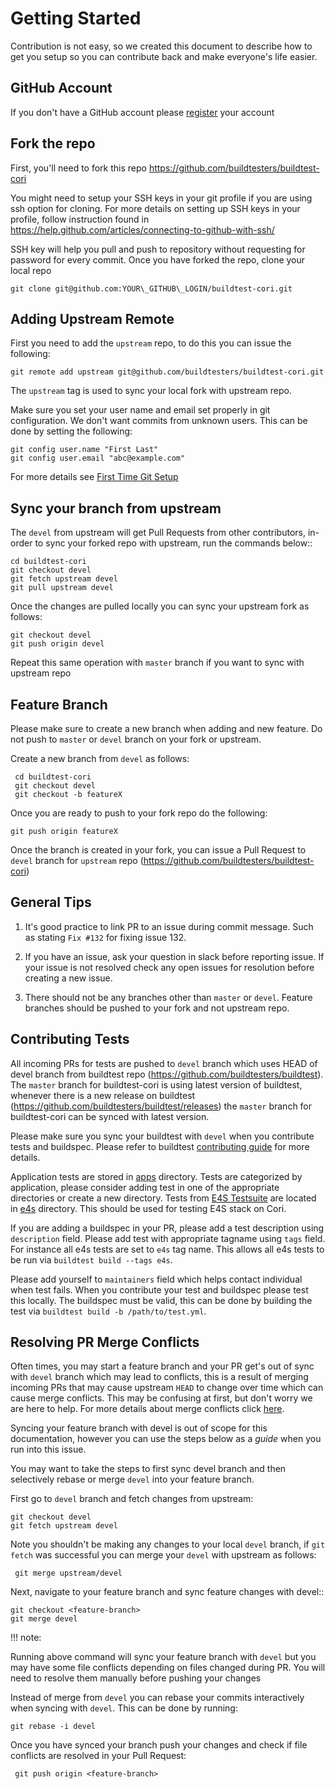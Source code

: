 Getting Started
================

Contribution is not easy, so we created this document to describe how to get you setup
so you can contribute back and make everyone's life easier.

GitHub Account
--------------

If you don't have a GitHub account please [register](http://github.com/join) your account

Fork the repo
--------------

First, you'll need to fork this repo https://github.com/buildtesters/buildtest-cori

You might need to setup your SSH keys in your git profile if you are using ssh option for cloning. For more details on
setting up SSH keys in your profile, follow instruction found in
https://help.github.com/articles/connecting-to-github-with-ssh/

SSH key will help you pull and push to repository without requesting for password for every commit. Once you have forked the repo, clone your local repo

```
git clone git@github.com:YOUR\_GITHUB\_LOGIN/buildtest-cori.git
```

Adding Upstream Remote
-----------------------

First you need to add the ``upstream`` repo, to do this you can issue the
following:

```
git remote add upstream git@github.com/buildtesters/buildtest-cori.git
```

The ``upstream`` tag is used to sync your local fork with upstream repo.

Make sure you set your user name and email set properly in git configuration.
We don't want commits from unknown users. This can be done by setting the following:

```
git config user.name "First Last"
git config user.email "abc@example.com"
```

For more details see [First Time Git Setup](https://git-scm.com/book/en/v2/Getting-Started-First-Time-Git-Setup)

Sync your branch from upstream
-------------------------------

The ``devel`` from upstream will get Pull Requests from other contributors, in-order
to sync your forked repo with upstream, run the commands below::

```
cd buildtest-cori
git checkout devel
git fetch upstream devel
git pull upstream devel
```

Once the changes are pulled locally you can sync your upstream fork as follows:

```
git checkout devel
git push origin devel
```

Repeat this same operation with ``master`` branch if you want to sync with
upstream repo

Feature Branch
------------------

Please make sure to create a new branch when adding and new feature. Do not
push to ``master`` or ``devel`` branch on your fork or upstream.

Create a new branch from ``devel`` as follows:

```
 cd buildtest-cori
 git checkout devel
 git checkout -b featureX
```

Once you are ready to push to your fork repo do the following:

```
git push origin featureX
```

Once the branch is created in your fork, you can issue a Pull Request to ``devel``
branch for ``upstream`` repo (https://github.com/buildtesters/buildtest-cori)

General Tips
-------------

1. It's good practice to link PR to an issue during commit message. Such as
stating ``Fix #132`` for fixing issue 132.

2. If you have an issue, ask your question in slack before reporting issue. If
your issue is not resolved check any open issues for resolution before creating
a new issue.

3. There should not be any branches other than ``master`` or ``devel``. Feature
branches should be pushed to your fork and not upstream repo. 

Contributing Tests
-------------------

All incoming PRs for tests are pushed to ``devel`` branch which uses HEAD of devel branch from buildtest repo (https://github.com/buildtesters/buildtest).
The ``master`` branch for buildtest-cori is using latest version of buildtest, whenever there is a new release on buildtest (https://github.com/buildtesters/buildtest/releases) the 
``master`` branch for buildtest-cori can be synced with latest version. 

Please make sure you sync your buildtest with `devel` when you contribute tests and buildspec. Please refer to buildtest [contributing guide](https://buildtest.readthedocs.io/en/devel/contributing.html) for more details.


Application tests are stored in [apps](https://github.com/buildtesters/buildtest-cori/tree/devel/apps) directory. Tests are categorized by application, please consider adding test in one of the 
appropriate directories or create a new directory. Tests from [E4S Testsuite](https://github.com/E4S-Project/testsuite) are located in [e4s](https://github.com/buildtesters/buildtest-cori/tree/devel/e4s) directory. This should be used for 
testing E4S stack on Cori. 

If you are adding a buildspec in your PR, please add a test description using ``description`` field. Please add test with appropriate tagname using ``tags`` field. For instance all
e4s tests are set to ``e4s`` tag name. This allows all e4s tests to be run via ``buildtest build --tags e4s``. 

Please add yourself to ``maintainers`` field which helps contact individual when test fails. When you contribute your test and buildspec please test this locally. The buildspec must be 
valid, this can be done by building the test via ``buildtest build -b /path/to/test.yml``. 


Resolving PR Merge Conflicts
-----------------------------

Often times, you may start a feature branch and your PR get's out of sync with
``devel`` branch which may lead to conflicts, this is a result of merging incoming
PRs that may cause upstream `HEAD` to change over time which can cause merge conflicts.
This may be confusing at first, but don't worry we are here to help. For more details
about merge conflicts click [here](https://docs.github.com/en/free-pro-team@latest/github/collaborating-with-issues-and-pull-requests/about-merge-conflicts).

Syncing your feature branch with devel is out of scope for this documentation,
however you can use the steps below as a *guide* when you run into this issue.

You may want to take the steps to first sync devel branch and then
selectively rebase or merge ``devel`` into your feature branch.

First go to ``devel`` branch and fetch changes from upstream:

```
git checkout devel
git fetch upstream devel
```

Note you shouldn't be making any changes to your local ``devel`` branch, if
``git fetch`` was successful you can merge your ``devel`` with upstream as follows:

```
 git merge upstream/devel
```

Next, navigate to your feature branch and sync feature changes with devel::

```
git checkout <feature-branch>
git merge devel
```

!!! note:

   Running above command will sync your feature branch with ``devel`` but you may have some file conflicts depending on files changed during PR.
   You will need to resolve them manually before pushing your changes

Instead of merge from ``devel`` you can rebase your commits interactively when syncing with ``devel``. This can be done by running:

```
git rebase -i devel
```

Once you have synced your branch push your changes and check if file conflicts are resolved in your Pull Request:

```
 git push origin <feature-branch>
 ```
